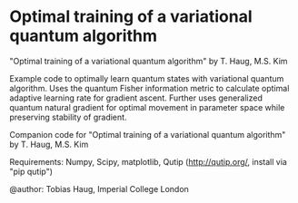# Optimal training of a variational quantum algorithm
"Optimal training of a variational quantum algorithm" by T. Haug, M.S. Kim

Example code to optimally learn quantum states with variational quantum algorithm. Uses the quantum Fisher information metric to calculate optimal adaptive learning rate for gradient ascent. Further uses generalized quantum natural gradient for optimal movement in parameter space while preserving stability of gradient.

Companion code for "Optimal training of a variational quantum algorithm" by T. Haug, M.S. Kim

Requirements: Numpy, Scipy, matplotlib, Qutip (http://qutip.org/, install via "pip qutip")

@author: Tobias Haug, Imperial College London

